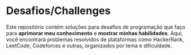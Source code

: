 # Desafios/Challenges

Este repositório contém soluções para desafios de programação que faço para **aprimorar meu conhecimento** e **mostrar minhas habilidades**. Aqui, você encontrará problemas resolvidos de plataformas como HackerRank, LeetCode, Codeforces e outras, organizados por tema e dificuldade.
